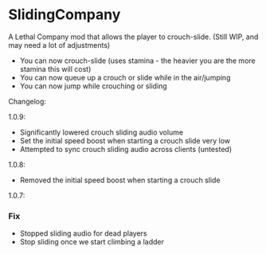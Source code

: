 # SlidingCompany

A Lethal Company mod that allows the player to crouch-slide. (Still WIP, and may need a lot of adjustments)

- You can now crouch-slide (uses stamina - the heavier you are the more stamina this will cost)
- You can now queue up a crouch or slide while in the air/jumping
- You can now jump while crouching or sliding

Changelog:

1.0.9:

- Significantly lowered crouch sliding audio volume
- Set the initial speed boost when starting a crouch slide very low
- Attempted to sync crouch sliding audio across clients (untested)

1.0.8:

- Removed the initial speed boost when starting a crouch slide

1.0.7:

### Fix

- Stopped sliding audio for dead players
- Stop sliding once we start climbing a ladder
